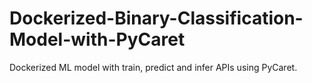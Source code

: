 # Dockerized-Binary-Classification-Model-with-PyCaret
Dockerized ML model with train, predict and infer APIs using PyCaret.
